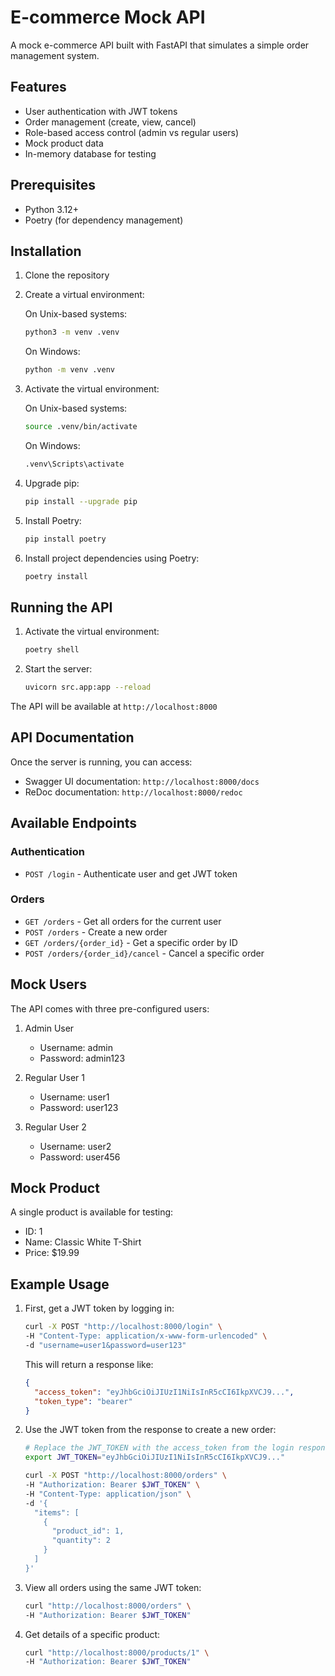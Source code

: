 # E-commerce Mock API

A mock e-commerce API built with FastAPI that simulates a simple order management system.

## Features

- User authentication with JWT tokens
- Order management (create, view, cancel)
- Role-based access control (admin vs regular users)
- Mock product data
- In-memory database for testing

## Prerequisites

- Python 3.12+
- Poetry (for dependency management)

## Installation

1. Clone the repository
2. Create a virtual environment:

   On Unix-based systems:
   ```bash
   python3 -m venv .venv
   ```

   On Windows:
   ```bash
   python -m venv .venv
   ```

3. Activate the virtual environment:

   On Unix-based systems:
   ```bash
   source .venv/bin/activate
   ```

   On Windows:
   ```bash
   .venv\Scripts\activate
   ```

4. Upgrade pip:
   ```bash
   pip install --upgrade pip
   ```

5. Install Poetry:
   ```bash
   pip install poetry
   ```

3. Install project dependencies using Poetry:
   ```bash
   poetry install
   ```

## Running the API

1. Activate the virtual environment:
   ```bash
   poetry shell
   ```

2. Start the server:
   ```bash
   uvicorn src.app:app --reload
   ```

The API will be available at `http://localhost:8000`

## API Documentation

Once the server is running, you can access:
- Swagger UI documentation: `http://localhost:8000/docs`
- ReDoc documentation: `http://localhost:8000/redoc`

## Available Endpoints

### Authentication
- `POST /login` - Authenticate user and get JWT token

### Orders
- `GET /orders` - Get all orders for the current user
- `POST /orders` - Create a new order
- `GET /orders/{order_id}` - Get a specific order by ID
- `POST /orders/{order_id}/cancel` - Cancel a specific order

## Mock Users

The API comes with three pre-configured users:

1. Admin User
   - Username: admin
   - Password: admin123

2. Regular User 1
   - Username: user1
   - Password: user123

3. Regular User 2
   - Username: user2
   - Password: user456

## Mock Product

A single product is available for testing:
- ID: 1
- Name: Classic White T-Shirt
- Price: $19.99

## Example Usage

1. First, get a JWT token by logging in:
   ```bash
   curl -X POST "http://localhost:8000/login" \
   -H "Content-Type: application/x-www-form-urlencoded" \
   -d "username=user1&password=user123"
   ```

   This will return a response like:
   ```json
   {
     "access_token": "eyJhbGciOiJIUzI1NiIsInR5cCI6IkpXVCJ9...",
     "token_type": "bearer"
   }
   ```

2. Use the JWT token from the response to create a new order:
   ```bash
   # Replace the JWT_TOKEN with the access_token from the login response
   export JWT_TOKEN="eyJhbGciOiJIUzI1NiIsInR5cCI6IkpXVCJ9..."

   curl -X POST "http://localhost:8000/orders" \
   -H "Authorization: Bearer $JWT_TOKEN" \
   -H "Content-Type: application/json" \
   -d '{
     "items": [
       {
         "product_id": 1,
         "quantity": 2
       }
     ]
   }'
   ```

3. View all orders using the same JWT token:
   ```bash
   curl "http://localhost:8000/orders" \
   -H "Authorization: Bearer $JWT_TOKEN"
   ```

4. Get details of a specific product:
   ```bash
   curl "http://localhost:8000/products/1" \
   -H "Authorization: Bearer $JWT_TOKEN"
   ```
